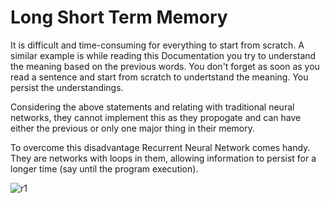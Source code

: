 # Long Short Term Memory

It is difficult and time-consuming for everything to start from scratch. A similar example is while reading this Documentation you try to understand the meaning based on the previous words. You don't forget as soon as you read a sentence and start from scratch to undertstand the meaning. You persist the understandings.

Considering the above statements and relating with traditional neural networks, they cannot implement this as they propogate and can have either the previous or only one major thing in their memory.

To overcome this disadvantage Recurrent Neural Network comes handy. They are networks with loops in them, allowing information to persist for a longer time (say until the program execution).

<!-- Insert Image Here -->

![r1](https://user-images.githubusercontent.com/81156510/143775656-15c8d1bb-8488-44ba-847c-1756681aaf5b.png)
